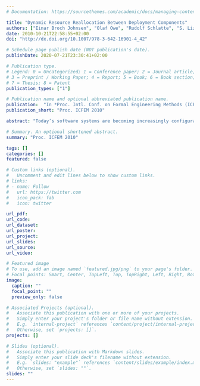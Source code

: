 ```yaml
---
# Documentation: https://sourcethemes.com/academic/docs/managing-content/

title: "Dynamic Resource Reallocation Between Deployment Components"
authors: ["Einar Broch Johnsen", "Olaf Owe", "Rudolf Schlatte", "S. Lizeth Tapia Tarifa"]
date: 2010-10-21T22:58:55+02:00
doi: "http://dx.doi.org/10.1007/978-3-642-16901-4_42"

# Schedule page publish date (NOT publication's date).
publishDate: 2020-07-21T23:30:41+02:00

# Publication type.
# Legend: 0 = Uncategorized; 1 = Conference paper; 2 = Journal article;
# 3 = Preprint / Working Paper; 4 = Report; 5 = Book; 6 = Book section;
# 7 = Thesis; 8 = Patent
publication_types: ["1"]

# Publication name and optional abbreviated publication name.
publication:  "In *Proc. Intl. Conf. on Formal Engineering Methods (ICFEM 2010)*. LNCS 6447. © Springer 2010."
publication_short: "Proc. ICFEM 2010"

abstract: "Today’s software systems are becoming increasingly configurable and designed for deployment on a plethora of architectures, ranging from sequential machines via multicore and distributed architectures to the cloud. Examples of such systems are found in, e.g., software product lines, service-oriented computing, information systems, embedded systems, operating systems, and telephony. To model and analyze systems without a fixed architecture, the models need to naturally capture and range over relevant deployment scenarios. For this purpose, it is interesting to lift aspects of low-level deployment concerns to the abstraction level of the modeling language. In this paper, the object-oriented modeling language Creol is extended with a notion of dynamic deployment components with parametric processing resources, such that processor resources may be explicitly reallocated. The approach is compositional in the sense that functional models and reallocation strategies are both expressed in Creol, and functional models can be run alone or in combination with different reallocation strategies. The formal semantics of deployment components is given in rewriting logic, extending the semantics of Creol, and executes on Maude, which allows simulations and test suites to be applied to models which vary in their available resources as well as in their resource reallocation strategies."

# Summary. An optional shortened abstract.
summary: "Proc. ICFEM 2010"

tags: []
categories: []
featured: false

# Custom links (optional).
#   Uncomment and edit lines below to show custom links.
# links:
# - name: Follow
#   url: https://twitter.com
#   icon_pack: fab
#   icon: twitter

url_pdf:
url_code:
url_dataset:
url_poster:
url_project:
url_slides:
url_source:
url_video:

# Featured image
# To use, add an image named `featured.jpg/png` to your page's folder. 
# Focal points: Smart, Center, TopLeft, Top, TopRight, Left, Right, BottomLeft, Bottom, BottomRight.
image:
  caption: ""
  focal_point: ""
  preview_only: false

# Associated Projects (optional).
#   Associate this publication with one or more of your projects.
#   Simply enter your project's folder or file name without extension.
#   E.g. `internal-project` references `content/project/internal-project/index.md`.
#   Otherwise, set `projects: []`.
projects: []

# Slides (optional).
#   Associate this publication with Markdown slides.
#   Simply enter your slide deck's filename without extension.
#   E.g. `slides: "example"` references `content/slides/example/index.md`.
#   Otherwise, set `slides: ""`.
slides: ""
---
```

